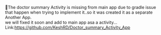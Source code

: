 🔴The doctor summary Activity is missing from main app due to gradle issue that happen when trying to implement it..so it was created it as a separate Another App.     
we will fixed it soon and add to main app asa a activity...
Link:https://github.com/KeshRD/Doctor_summary_Activity_App  
